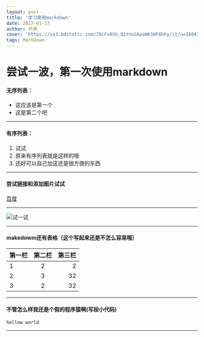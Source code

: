 ```yaml
---
layout: post
title: '学习使用markdown'
date: 2017-01-17
author: 卢伟
cover: 'https://ss3.bdstatic.com/70cFv8Sh_Q1YnxGkpoWK1HF6hhy/it/u=1694240432,3664501847&fm=27&gp=0.jpg'
tags: MarkDown
---
```




# 尝试一波，第一次使用markdown

#### 无序列表：
* 这应该是第一个
* 这是第二个吧

***

#### 有序列表：
1. 试试
2. 原来有序列表就是这样的哦
3. 还好可以自己加这还是很方便的东西

***

#### 尝试链接和添加图片试试

[百度](www.baidu.com)

***

![试一试](https://www.baidu.com/img/bd_logo1.png)

***

#### makedowm还有表格（这个写起来还是不怎么容易哦）
| 第一栏        	| 第二栏    	| 第三栏  |
| ------------- 	|:----------: | -----:|
| 1     			| 2 			| 2 		|
| 2      			| 3     		|   32 	|
| 3 				| 2      		|   32 	|

***

#### 不管怎么样我还是个假的程序猿啊(写段小代码)

` hellow world `

***

